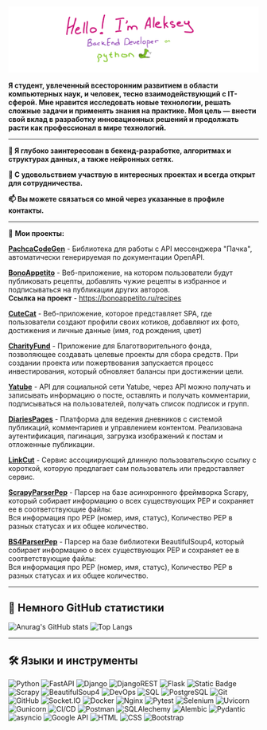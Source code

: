 ![Banner](banner4.PNG)

**Я студент, увлеченный всесторонним развитием в области компьютерных наук, и человек, тесно взаимодействующий с IT-сферой. Мне нравится исследовать новые технологии, решать сложные задачи и применять знания на практике.  Моя цель — внести свой вклад в разработку инновационных решений и продолжать расти как профессионал в мире технологий.**

---

**👀 Я глубоко заинтересован в бекенд-разработке, алгоритмах и структурах данных, а также нейронных сетях.**

**💞️ С удовольствием участвую в интересных проектах и всегда открыт для сотрудничества.**

**📫 Вы можете связаться со мной через указанные в профиле контакты.**

---  

💼 **Мои проекты:**

**[PachcaCodeGen](https://github.com/shft1/PachcaCodeGen)** - Библиотека для работы с API мессенджера "Пачка", автоматически генерируемая по документации OpenAPI. 

**[BonoAppetito](https://github.com/shft1/BonoAppetito)** - Веб-приложение, на котором пользователи будут публиковать рецепты, добавлять чужие рецепты в избранное и подписываться на публикации других авторов.   
**Ссылка на проект** - https://bonoappetito.ru/recipes

**[CuteCat](https://github.com/shft1/CuteCat)** - Веб-приложение, которое представляет SPA, где пользователи создают профили своих котиков, добавляют их фото, достижения и личные данные (имя, год рождения, цвет)

**[CharityFund](https://github.com/shft1/CharityFund)** - Приложение для Благотворительного фонда, позволяющее создавать целевые проекты для сбора средств. При создании проекта или пожертвования запускается процесс инвестирования, который обновляет балансы при достижении цели.

**[Yatube](https://github.com/shft1/Yatube)** - API для социальной сети Yatube, через API можно получать и записывать информацию о посте, оставлять и получать комментарии, подписываться на пользователей, получать список подписок и групп.

**[DiariesPages](https://github.com/shft1/DiariesPages)** - Платформа для ведения дневников с системой публикаций, комментариев и управлением контентом. Реализована аутентификация, пагинация, загрузка изображений к постам и отложенные публикации.

**[LinkCut](https://github.com/shft1/LinkCut)** - Cервис ассоциирующий длинную пользовательскую ссылку с короткой, которую предлагает сам пользователь или предоставляет сервис.

**[ScrapyParserPep](https://github.com/shft1/ScrapyParserPep)** - Парсер на базе асинхронного фреймворка Scrapy, который собирает информацию о всех существующих PEP и сохраняет ее в соответствующие файлы:  
Вся информация про PEP (номер, имя, статус), Количество PEP в разных статусах и их общее количество.

**[BS4ParserPep](https://github.com/shft1/BS4ParserPep)** - Парсер на базе библиотеки BeautifulSoup4, который собирает информацию о всех существующих PEP и сохраняет ее в соответствующие файлы:  
Вся информация про PEP (номер, имя, статус), Количество PEP в разных статусах и их общее количество.

---

## 📜 Немного GitHub статистики  
  
![Anurag's GitHub stats](https://github-readme-stats.vercel.app/api?username=shft1&show_icons=True&hide=stars&card_width=350)
![Top Langs](https://github-readme-stats.vercel.app/api/top-langs/?username=shft1&layout=compact&size_weight=0.5&count_weight=0.5)  

---

## 🛠 Языки и инструменты 
![Python](https://camo.githubusercontent.com/d2080d24775bd0fd90b63e3bfd6d2e6b14a83bb5a79b051f83105abcaa0f4d1a/68747470733a2f2f696d672e736869656c64732e696f2f62616467652f507974686f6e2d3337373641423f7374796c653d666c61742d737175617265266c6f676f3d707974686f6e266c6f676f436f6c6f723d7768697465)
![FastAPI](https://camo.githubusercontent.com/03b25fd1b630cf8447db644a9f8c865d44b06c205f2fc425e9901a0e14878626/68747470733a2f2f696d672e736869656c64732e696f2f62616467652f466173744150492d3030353537313f7374796c653d666c61742d737175617265266c6f676f3d66617374617069266c6f676f436f6c6f723d7768697465)
![Django](https://camo.githubusercontent.com/5cc379d10c87a16ab66c25e10153bf00ff5c501e044b24f7f1c29fd52fd03845/68747470733a2f2f696d672e736869656c64732e696f2f62616467652f446a616e676f2d3039324532303f7374796c653d666c61742d737175617265266c6f676f3d646a616e676f266c6f676f436f6c6f723d7768697465)
![DjangoREST](https://camo.githubusercontent.com/b2413ce06e91ba84ed60d214e1bfa733f46ab2cae86b700d717bd56da39fd069/68747470733a2f2f696d672e736869656c64732e696f2f62616467652f4452462d3341384542413f7374796c653d666c61742d737175617265266c6f676f3d646a616e676f266c6f676f436f6c6f723d7768697465)
![Flask](https://camo.githubusercontent.com/3252595998d1f254fa1ffe9f5a8486a8f5e5450b8b00da1448039021a305fd38/68747470733a2f2f696d672e736869656c64732e696f2f62616467652f466c61736b2d3030303030303f7374796c653d666c61742d737175617265266c6f676f3d666c61736b266c6f676f436f6c6f723d7768697465)
![Static Badge](https://img.shields.io/badge/httpx-blue?style=flat-square&logo=aiohttp)
![Scrapy](https://camo.githubusercontent.com/ed3d17123fad872ab5256a0c9e1dbbe7c732dc8d53845a955730f581605af723/68747470733a2f2f696d672e736869656c64732e696f2f62616467652f5363726170792d3732423530303f7374796c653d666c61742d737175617265266c6f676f3d736372617079266c6f676f436f6c6f723d7768697465)
![BeautifulSoup4](https://img.shields.io/badge/BeautifulSoup4-%23847fe3?style=flat-square&logo=searxng&logoColor=%23ffffff)
![DevOps](https://camo.githubusercontent.com/050cf51bde598745de51dd9175fc3426a8a37056455828bfdeecf03f33234a3f/68747470733a2f2f696d672e736869656c64732e696f2f62616467652f4465764f70732d3030303030303f7374796c653d666c61742d737175617265266c6f676f3d6465766f7073266c6f676f436f6c6f723d7768697465)
![SQL](https://camo.githubusercontent.com/b1091f35dbd1cc968020523ee8b6cc32dfb9b25d809a034e422b1329129e79bc/68747470733a2f2f696d672e736869656c64732e696f2f62616467652f53514c2d3434373941313f7374796c653d666c61742d737175617265266c6f676f3d706f737467726573716c266c6f676f436f6c6f723d7768697465)
![PostgreSQL](https://camo.githubusercontent.com/c409bb5a9d880b72c23d3ff3db310c7170bc71f96d92753ac62613bbfc743a57/68747470733a2f2f696d672e736869656c64732e696f2f62616467652f506f737467726553514c2d3431363945313f7374796c653d666c61742d737175617265266c6f676f3d706f737467726573716c266c6f676f436f6c6f723d7768697465)
![Git](https://camo.githubusercontent.com/737430c0e29db8f5b8ec42c3b3d21fab3a178a21ed77c5a682bed98feb1542bb/68747470733a2f2f696d672e736869656c64732e696f2f62616467652f4769742d4630353033323f7374796c653d666c61742d737175617265266c6f676f3d676974266c6f676f436f6c6f723d7768697465)
![GitHub](https://camo.githubusercontent.com/9e350d40960d81b2dc63509dbdab7f30ffa0d9df37c8ecb49c585b1cd71cdcc9/68747470733a2f2f696d672e736869656c64732e696f2f62616467652f4769744875622d3138313731373f7374796c653d666c61742d737175617265266c6f676f3d676974687562266c6f676f436f6c6f723d7768697465)
![Socket.IO](https://img.shields.io/badge/Socket.IO-%2383f7f5?style=flat-square&logo=socketdotio&logoColor=%23000000)
![Docker](https://camo.githubusercontent.com/bfb7555b6d85ca0d42c2c2e6a741cd9f5b9b1d7bb95535450f1afd2558554f86/68747470733a2f2f696d672e736869656c64732e696f2f62616467652f446f636b65722d3234393645443f7374796c653d666c61742d737175617265266c6f676f3d646f636b6572266c6f676f436f6c6f723d7768697465)
![Nginx](https://camo.githubusercontent.com/248d87a7d48260ac3eda840a2276956b5d6d73fc6dc3def9c44e0ad08d75628a/68747470733a2f2f696d672e736869656c64732e696f2f62616467652f4e67696e782d3030393633393f7374796c653d666c61742d737175617265266c6f676f3d6e67696e78266c6f676f436f6c6f723d7768697465)
![Pytest](https://camo.githubusercontent.com/acb63b81d8bd6df822fb09d04170d4cc0fc18ee32d244d445258582b110507c8/68747470733a2f2f696d672e736869656c64732e696f2f62616467652f5079746573742d3041324233363f7374796c653d666c61742d737175617265266c6f676f3d707974657374266c6f676f436f6c6f723d7768697465)
![Selenium](https://img.shields.io/badge/Selenium-%23847fe3?style=flat-square&logo=selenium&logoColor=%23ffffff)
![Uvicorn](https://img.shields.io/badge/Uvicorn-%23%23008000?logo=gunicorn&logoColor=%23fffdfc)
![Gunicorn](https://img.shields.io/badge/Gunicorn-%23%23008000?logo=gunicorn&logoColor=%23fffdfc)
![CI/CD](https://camo.githubusercontent.com/56ca9f8f713160070b7b3cd90c72e60243fc884468c8d3e716367794360789b6/68747470733a2f2f696d672e736869656c64732e696f2f62616467652f43492f43442d3061386438663f7374796c653d666c61742d737175617265266c6f676f3d636972636c656369266c6f676f436f6c6f723d7768697465)
![Postman](https://camo.githubusercontent.com/623f76583719140477d0204bf45f1c2abc6961f0bca877eac0131a1b401dd416/68747470733a2f2f696d672e736869656c64732e696f2f62616467652f506f73746d616e2d4646364333373f7374796c653d666c61742d737175617265266c6f676f3d706f73746d616e266c6f676f436f6c6f723d7768697465)
![SQLAlechemy](https://camo.githubusercontent.com/19e125487485f9d8392e102b2a70e0b89c54a489ccb792cd8e7016428b6274a0/68747470733a2f2f696d672e736869656c64732e696f2f62616467652f53514c416c6368656d792d3643433234413f7374796c653d666c61742d737175617265266c6f676f3d707974686f6e266c6f676f436f6c6f723d7768697465)
![Alembic](https://camo.githubusercontent.com/5faca6dd29ba3171c46a04515985445b2fb21ab43b651e7e4d593838e1d69725/68747470733a2f2f696d672e736869656c64732e696f2f62616467652f416c656d6269632d3333333333333f7374796c653d666c61742d737175617265266c6f676f3d707974686f6e266c6f676f436f6c6f723d7768697465)
![Pydantic](https://camo.githubusercontent.com/22b42ec1ff408c1bc9db6da29faa622735d564aebb748d6db00d4fee7f21c277/68747470733a2f2f696d672e736869656c64732e696f2f62616467652f507964616e7469632d3163316331633f7374796c653d666c61742d737175617265266c6f676f3d707974686f6e266c6f676f436f6c6f723d7768697465)
![asyncio](https://camo.githubusercontent.com/b599ebdd7eff4cbd9fbe780b4218153f2ba59d13222bb1aed3628f166e545da9/68747470733a2f2f696d672e736869656c64732e696f2f62616467652f4173796e63696f2d3163316331633f7374796c653d666c61742d737175617265266c6f676f3d707974686f6e266c6f676f436f6c6f723d7768697465)
![Google API](https://camo.githubusercontent.com/c7d2dc1a3f5854bc295409b87f6eee747e1742b3793cee879782038a7e12c70a/68747470733a2f2f696d672e736869656c64732e696f2f62616467652f476f6f676c655f4170692d4538373131413f7374796c653d666c61742d737175617265266c6f676f3d676f6f676c65266c6f676f436f6c6f723d7768697465)
![HTML](https://camo.githubusercontent.com/a87f251889c962d2998d1df64494e227b5cce725e28a891e45cd3d09015bc745/68747470733a2f2f696d672e736869656c64732e696f2f62616467652f48544d4c2d4533344632363f7374796c653d666c61742d737175617265266c6f676f3d68746d6c35266c6f676f436f6c6f723d7768697465)
![CSS](https://camo.githubusercontent.com/23e571179a26f7d3133e178b2a24f1bbdaa357e5fcc801d3af2e07a380c8e623/68747470733a2f2f696d672e736869656c64732e696f2f62616467652f4353532d3135373242363f7374796c653d666c61742d737175617265266c6f676f3d63737333266c6f676f436f6c6f723d7768697465)
![Bootstrap](https://camo.githubusercontent.com/896f1d717aba9e79ab96214a806283754fb7aa84818a73424c14058706b21961/68747470733a2f2f696d672e736869656c64732e696f2f62616467652f426f6f7473747261702d3536334437433f7374796c653d666c61742d737175617265266c6f676f3d626f6f747374726170266c6f676f436f6c6f723d7768697465)

